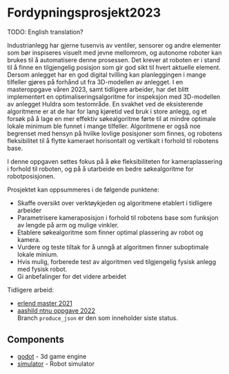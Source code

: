 # Fordypningsprosjekt2023

TODO: English translation?

Industrianlegg har gjerne tusenvis av ventiler, sensorer og andre elementer som bør inspiseres visuelt med jevne mellomrom, og autonome roboter kan brukes til å automatisere denne prosessen. Det krever at roboten er i stand til å finne en tilgjengelig posisjon som gir god sikt til hvert aktuelle element. Dersom anlegget har en god digital tvilling kan planleggingen i mange tilfeller gjøres på forhånd ut fra 3D-modellen av anlegget. I en masteroppgave våren 2023, samt tidligere arbeider, har det blitt implementert en optimaliseringsalgoritme for inspeksjon med 3D-modellen av anlegget Huldra som testområde. En svakhet ved de eksisterende algoritmene er at de har for lang kjøretid ved bruk i store anlegg, og et forsøk på å lage en mer effektiv søkealgoritme førte til at mindre optimale lokale minimum ble funnet i mange tilfeller. Algoritmene er også noe begrenset med hensyn på hvilke lovlige posisjoner som finnes, og robotens fleksibilitet til å flytte kameraet horisontalt og vertikalt i forhold til robotens base.

I denne oppgaven settes fokus på å øke fleksibiliteten for kameraplassering i forhold til roboten, og på å utarbeide en bedre søkealgoritme for robotposisjonen.

Prosjektet kan oppsummeres i de følgende punktene:
- Skaffe oversikt over verktøykjeden og algoritmene etablert i tidligere arbeider
- Parametrisere kameraposisjon i forhold til robotens base som funksjon av lengde på arm og mulige vinkler.
- Etablere søkealgoritme som finner optimal plassering av robot og kamera.
- Vurdere og teste tiltak for å unngå at algoritmen finner suboptimale lokale minium.
- Hvis mulig, forberede test av algoritmen ved tilgjengelig fysisk anlegg med fysisk robot.
- Gi anbefalinger for det videre arbeidet

Tidligere arbeid:
- [erlend master 2021](https://github.com/erlendb/ntnu-masteroppgave)
- [aashild ntnu oppgave 2022](https://github.com/aashilbr/aashild-ntnu-oppgave-2022/tree/produce_json)  
  Branch `produce_json` er den som inneholder siste status.


## Components

  - [godot](./godot/) - 3d game engine 
  - [simulator](./simulator/) - Robot simulator 